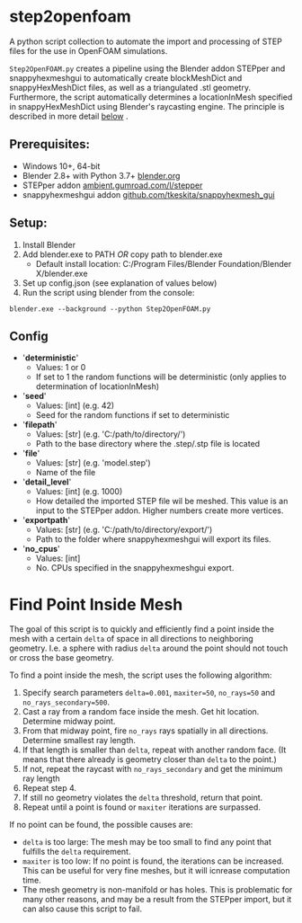 # step2openfoam
A python script collection to automate the import and processing of STEP files for the use in OpenFOAM simulations.

`Step2OpenFOAM.py` creates a pipeline using the Blender addon STEPper and snappyhexmeshgui to automatically create blockMeshDict and snappyHexMeshDict files, as well as a triangulated .stl geometry. Furthermore, the script automatically determines a locationInMesh specified in snappyHexMeshDict using Blender's raycasting engine. The principle is described in more detail [below](#find-point-inside-mesh) . 

## Prerequisites:

- Windows 10+, 64-bit
- Blender 2.8+ with Python 3.7+ [blender.org ](https://www.blender.org/)
- STEPper addon [ambient.gumroad.com/l/stepper](https://ambient.gumroad.com/l/stepper)
- snappyhexmeshgui addon [github.com/tkeskita/snappyhexmesh_gui](https://github.com/tkeskita/snappyhexmesh_gui)

## Setup:

1. Install Blender
2. Add blender.exe to PATH *OR* copy path to blender.exe
   - Default install location: C:/Program Files/Blender Foundation/Blender X/blender.exe
3. Set up config.json (see explanation of values below)
4. Run the script using blender from the console:
``` 
blender.exe --background --python Step2OpenFOAM.py
```


## Config

- '**deterministic**'
  - Values: 1 or 0
  - If set to 1 the random functions will be deterministic (only applies to determination of locationInMesh)
- '**seed**'
  - Values: [int] (e.g. 42)
  - Seed for the random functions if set to deterministic
- '**filepath**'
  - Values: [str] (e.g. 'C:/path/to/directory/')
  - Path to the base directory where the .step/.stp file is located
- '**file**'
  - Values: [str] (e.g. 'model.step')
  - Name of the file
- '**detail_level**'
  - Values: [int] (e.g. 1000)
  - How detailed the imported STEP file wil be meshed. This value is an input to the STEPper addon. Higher numbers create more vertices.
- '**exportpath**'
  - Values: [str] (e.g. 'C:/path/to/directory/export/')
  - Path to the folder where snappyhexmeshgui will export its files.
- '**no_cpus**'
  - Values: [int]
  - No. CPUs specified in the snappyhexmeshgui export.


 
# Find Point Inside Mesh

The goal of this script is to quickly and efficiently find a point inside the mesh with a certain `delta` of space in all directions to neighboring geometry. I.e. a sphere with radius `delta` around the point should not touch or cross the base geometry. 

To find a point inside the mesh, the script uses the following algorithm:

1. Specify search parameters `delta=0.001`, `maxiter=50`,  `no_rays=50` and `no_rays_secondary=500`.
2. Cast a ray from a random face inside the mesh. Get hit location. Determine midway point.
3. From that midway point, fire `no_rays` rays spatially in all directions. Determine smallest ray length.
4. If that length is smaller than `delta`, repeat with another random face. (It means that there already is geometry closer than `delta` to the point.)
5. If not, repeat the raycast with `no_rays_secondary` and get the minimum ray length
6. Repeat step 4.
7. If still no geometry violates the `delta` threshold, return that point.
8. Repeat until a point is found or `maxiter` iterations are surpassed.

If no point can be found, the possible causes are:
- `delta` is too large: The mesh may be too small to find any point that fulfills the `delta` requirement.
- `maxiter` is too low: If no point is found, the iterations can be increased. This can be useful for very fine meshes, but it will icnrease computation time.
- The mesh geometry is non-manifold or has holes. This is problematic for many other reasons, and may be a result from the STEPper import, but it can also cause this script to fail.



